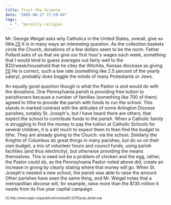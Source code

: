 ```yaml
---
title: Trust the Science
date: "2005-06-27 17:59:44"
tags:
  - ", "morality-religion
---
```

<p>Mr. George Weigel asks why Catholics in the United States, overall, give so little.<a href="http://www.eppc.org/publications/pubID.2378/pub_detail.asp">[1]</a> It is in many ways an interesting question.  As the collection baskets circle the Church, donations of a few dollars seem to be the norm.  Father Pollard asks of us that we give our first hour's wages each week, something that I would tend to guess averages out fairly well to the $20/week/household that he cites the Witchita, Kansas diocease as giving.<a href="http://www.eppc.org/publications/pubID.2378/pub_detail.asp">[1]</a> He is correct, such a low rate (something like 2.5 percent of the yearly salary), probably does boggle the minds of many Protestants or Jews.</p>  <p>An equally good question though is what the Pastor is and would do with the donations.  One Pennsylvania parish is providing free tuition to parishioners because a number of families (something like 700 of them) agreed to tithe to provide the parish with funds to run the school.  This stands in marked contrast with the attitudes of some Arlington Diocese parishes, notably St. Joseph's, but I have heard there are others, that expect the <em>school</em> to contribute funds to the <em>parish</em>.  When a Catholic family is struggling to find the money to pay the tuition at Catholic Schools for several children, it is a bit much to expect them to then find the budget to tithe.  They are already giving to the Church: via the school.  Similarly the Knights of Columbus do great things in many parishes, but do so on their own budget, a mix of volunteer hours and council funds, using parish facilities (and thus electricity), but otherwise providing the means themselves. This is need not be a problem of chicken and the egg, rather, the Pastor could do, as the Pennsylvania Pastor noted above did, create an increase in giving by clearly stating where that money will go. When St. Joseph's needed a new school, the parish was able to raise the amount.  Other parishes have seen the same thing, and Mr. Weigel notes that a metropolitan diocese will, for example, raise more than the $135 million it needs from its five year capital campaign.</p>  <font size="-2"> [1] http://www.eppc.org/publications/pubID.2378/pub_detail.asp </font>

